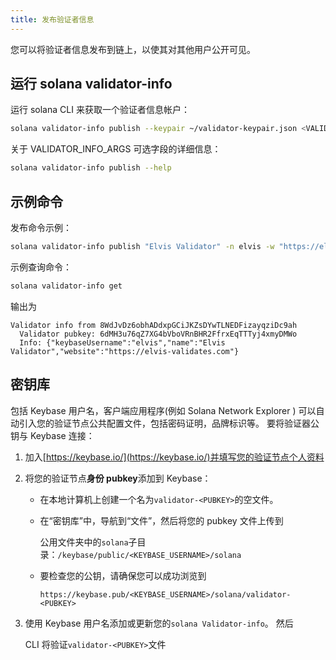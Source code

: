 ```yaml
---
title: 发布验证者信息
---
```


您可以将验证者信息发布到链上，以使其对其他用户公开可见。

## 运行 solana validator-info

运行 solana CLI 来获取一个验证者信息帐户：

```bash
solana validator-info publish --keypair ~/validator-keypair.json <VALIDATOR_INFO_ARGS> <VALIDATOR_NAME>
```

关于 VALIDATOR_INFO_ARGS 可选字段的详细信息：

```bash
solana validator-info publish --help
```

## 示例命令

发布命令示例：

```bash
solana validator-info publish "Elvis Validator" -n elvis -w "https://elvis-validates.com"
```

示例查询命令：

```bash
solana validator-info get
```

输出为

```text
Validator info from 8WdJvDz6obhADdxpGCiJKZsDYwTLNEDFizayqziDc9ah
  Validator pubkey: 6dMH3u76qZ7XG4bVboVRnBHR2FfrxEqTTTyj4xmyDMWo
  Info: {"keybaseUsername":"elvis","name":"Elvis Validator","website":"https://elvis-validates.com"}
```

## 密钥库

包括 Keybase 用户名，客户端应用程序\(例如 Solana Network Explorer \) 可以自动引入您的验证节点公共配置文件，包括密码证明，品牌标识等。 要将验证器公钥与 Keybase 连接：

1. 加入[https://keybase.io/](https://keybase.io/)并填写您的验证节点个人资料
2. 将您的验证节点**身份 pubkey**添加到 Keybase：

   - 在本地计算机上创建一个名为`validator-<PUBKEY>`的空文件。
   - 在“密钥库”中，导航到“文件”，然后将您的 pubkey 文件上传到

     公用文件夹中的`solana`子目录：`/keybase/public/<KEYBASE_USERNAME>/solana`

   - 要检查您的公钥，请确保您可以成功浏览到

     `https://keybase.pub/<KEYBASE_USERNAME>/solana/validator-<PUBKEY>`

3. 使用 Keybase 用户名添加或更新您的`solana Validator-info`。 然后

   CLI 将验证`validator-<PUBKEY>`文件

